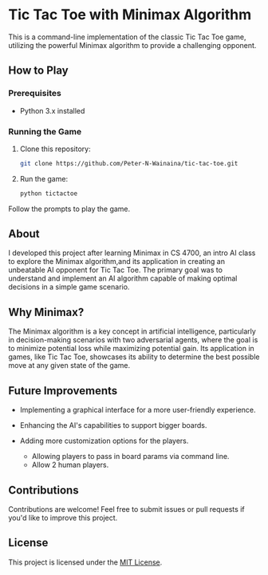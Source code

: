 # Tic Tac Toe with Minimax Algorithm

This is a command-line implementation of the classic Tic Tac Toe game, utilizing the powerful Minimax algorithm to provide a challenging opponent.

## How to Play

### Prerequisites

- Python 3.x installed

### Running the Game

1. Clone this repository:

   ```bash
   git clone https://github.com/Peter-N-Wainaina/tic-tac-toe.git
   ```

2. Run the game:

   ```bash
   python tictactoe
   ```

Follow the prompts to play the game.

## About

I developed this project after learning Minimax in CS 4700, an intro AI class to explore the Minimax algorithm,and its application in creating an unbeatable AI opponent for Tic Tac Toe. The primary goal was to understand and implement an AI algorithm capable of making optimal decisions in a simple game scenario.

## Why Minimax?
The Minimax algorithm is a key concept in artificial intelligence, particularly in decision-making scenarios with two adversarial agents, where the goal is to minimize potential loss while maximizing potential gain. Its application in games, like Tic Tac Toe, showcases its ability to determine the best possible move at any given state of the game.

## Future Improvements

- Implementing a graphical interface for a more user-friendly experience.
- Enhancing the AI's capabilities to support bigger boards.
- Adding more customization options for the players.
  
  - Allowing players to pass in board params via command line.
  - Allow 2 human players.
  
## Contributions

Contributions are welcome! Feel free to submit issues or pull requests if you'd like to improve this project.

## License

This project is licensed under the [MIT License](LICENSE.txt).
